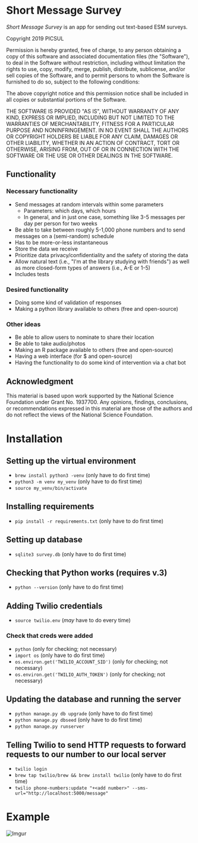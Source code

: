 # Short Message Survey

*Short Message Survey* is an app for sending out text-based ESM surveys.

Copyright 2019 PICSUL

Permission is hereby granted, free of charge, to any person obtaining a copy of this software and associated documentation files (the "Software"), to deal in the Software without restriction, including without limitation the rights to use, copy, modify, merge, publish, distribute, sublicense, and/or sell copies of the Software, and to permit persons to whom the Software is furnished to do so, subject to the following conditions:

The above copyright notice and this permission notice shall be included in all copies or substantial portions of the Software.

THE SOFTWARE IS PROVIDED "AS IS", WITHOUT WARRANTY OF ANY KIND, EXPRESS OR IMPLIED, INCLUDING BUT NOT LIMITED TO THE WARRANTIES OF MERCHANTABILITY, FITNESS FOR A PARTICULAR PURPOSE AND NONINFRINGEMENT. IN NO EVENT SHALL THE AUTHORS OR COPYRIGHT HOLDERS BE LIABLE FOR ANY CLAIM, DAMAGES OR OTHER LIABILITY, WHETHER IN AN ACTION OF CONTRACT, TORT OR OTHERWISE, ARISING FROM, OUT OF OR IN CONNECTION WITH THE SOFTWARE OR THE USE OR OTHER DEALINGS IN THE SOFTWARE.

## Functionality

### Necessary functionality

- Send messages at random intervals within some parameters
  - Parameters: which days, which hours
  - In general, and in just one case, something like 3-5 messages per day per person for two weeks
- Be able to take between roughly 5-1,000 phone numbers and to send messages on a (semi-random) schedule
- Has to be more-or-less instantaneous 
- Store the data we receive
- Prioritize data privacy/confidentiality and the safety of storing the data
- Allow natural text (i.e., "I'm at the library studying with friends") as well as more closed-form types of answers (i.e., A-E or 1-5)
- Includes tests

### Desired functionality

- Doing some kind of validation of responses
- Making a python library available to others (free and open-source)

### Other ideas

- Be able to allow users to nominate to share their location
- Be able to take audio/photos
- Making an R package available to others (free and open-source)
- Having a web interface (for $ and open-source)
- Having the functionality to do some kind of intervention via a chat bot

## Acknowledgment

This material is based upon work supported by the National Science Foundation under Grant No. 1937700. Any opinions, findings, conclusions, or recommendations expressed in this material are those of the authors and do not reflect the views of the National Science Foundation.

# Installation

## Setting up the virtual environment

- `brew install python3 -venv` (only have to do first time)
- `python3 -m venv my_venv` (only have to do first time)
- `source my_venv/bin/activate`

## Installing requirements

- `pip install -r requirements.txt` (only have to do first time)

## Setting up database

- `sqlite3 survey.db` (only have to do first time)

## Checking that Python works (requires v.3)

- `python --version` (only have to do first time)

## Adding Twilio credentials

- `source twilio.env` (*may* have to do every time)

### Check that creds were added

- `python` (only for checking; not necessary)
- `import os` (only have to do first time)
- `os.environ.get('TWILIO_ACCOUNT_SID')` (only for checking; not necessary)
- `os.environ.get('TWILIO_AUTH_TOKEN')` (only for checking; not necessary)

## Updating the database and running the server

- `python manage.py db upgrade` (only have to do first time)
- `python manage.py dbseed` (only have to do first time)
- `python manage.py runserver` 

## Telling Twilio to send HTTP requests to forward requests to our number to our local server

- `twilio login` 
- `brew tap twilio/brew && brew install twilio` (only have to do first time)
- `twilio phone-numbers:update "+<add number>" --sms-url="http://localhost:5000/message"`

# Example

![Imgur](https://i.imgur.com/phHIZRt.png)
